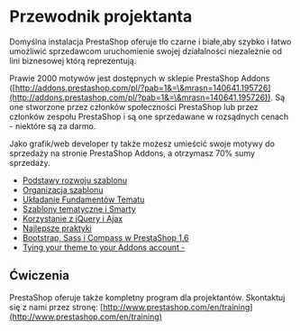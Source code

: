 # Przewodnik projektanta

Domyślna instalacja PrestaShop oferuje tło czarne i białe,aby szybko i łatwo  umożliwić sprzedawcom  uruchomienie swojej działalności  niezależnie od lini biznesowej którą reprezentują.

Prawie 2000 motywów jest dostępnych w sklepie PrestaShop Addons ([http://addons.prestashop.com/pl/?pab=1&=\&mrasn=140641.195726](http://addons.prestashop.com/pl/?pab=1&=\&mrasn=140641.195726)). Są one stworzone przez członków społeczności PrestaShop lub przez członków zespołu PrestaShop i są one sprzedawane w rozsądnych cenach - niektóre są za darmo.

Jako grafik/web developer ty także możesz umieścić swoje motywy do sprzedaży na stronie PrestaShop Addons, a otrzymasz 70% sumy sprzedaży.

* [Podstawy rozwoju szablonu](podstawy-rozwoju-szablonu.md)
* [Organizacja szablonu](organizacja-szablonu.md)
* [Układanie Fundamentów Tematu](ukladanie-fundamentow-tematu.md)
* [Szablony tematyczne i Smarty](szablony-tematyczne-i-smarty.md)
* [Korzystanie z jQuery i Ajax](korzystanie-z-jquery-i-ajax.md)
* [Najlepsze praktyki](najlepsze-praktyki.md)
* [Bootstrap, Sass i Compass w PrestaShop 1.6](bootstrap-sass-i-compass-w-prestashop-1.6/)
* [Tying your theme to your Addons account -](tying-your-theme-to-your-addons-account.md)

## Ćwiczenia <a href="#przewodnikprojektanta-cwiczenia" id="przewodnikprojektanta-cwiczenia"></a>

PrestaShop oferuje także kompletny program dla projektantów. Skontaktuj się z nami przez stronę: [http://www.prestashop.com/en/training](http://www.prestashop.com/en/training)

